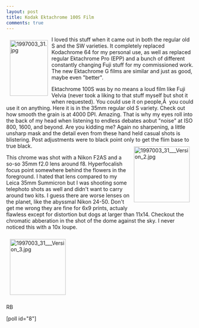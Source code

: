 ```yaml
---
layout: post
title: Kodak Ektachrome 100S Film
comments: true
---
```

<a rel="lightbox" href="/wp-content/uploads/2009/06/1997003_31.jpg"><img title="1997003_31.jpg" src="/wp-content/uploads/2009/06/.thumbs/.1997003_31.jpg" border="0" alt="1997003_31.jpg" hspace="10" vspace="10" width="102" height="150" align="left" /></a>I loved this stuff when it came out in both the regular old S and the SW varieties. It completely replaced Kodachrome 64 for my personal use, as well as replaced regular Ektachrome Pro (EPP) and a bunch of different constantly changing Fuji stuff for my commissioned work. The new Ektachrome G films are similar and just as good, maybe even "better".

Ektachrome 100S was by no means a loud film like Fuji Velvia (never took a liking to that stuff myself but shot it when requested). You could use it on people,Â  you could use it on anything. Here it is in the 35mm regular old S variety. Check out how smooth the grain is at 4000 DPI. Amazing. That is why my eyes roll into the back of my head when listening to endless debates aobut "noise" at ISO 800, 1600, and beyond. Are you kidding me? Again no sharpening, a little unsharp mask and the detail even from these hand held casual shots is blistering. Post adjustments were to black point only to get the flim base to true black.<a rel="lightbox" href="/wp-content/uploads/2009/06/1997003_31___Version_2.jpg"><img title="1997003_31___Version_2.jpg" src="/wp-content/uploads/2009/06/.thumbs/.1997003_31___Version_2.jpg" border="0" alt="1997003_31___Version_2.jpg" hspace="10" vspace="10" width="150" height="150" align="right" /></a>

This chrome was shot with a Nikon F2AS and a so-so 35mm f2.0 lens around f8. Hyperfocalish focus point somewhere behind the flowers in the foreground. I hated that lens compared to my Leica 35mm Summicron but I was shooting some telephoto shots as well and didn't want to carry around two kits. I guess there are worse lenses on the planet, like the abyssmal Nikon 24-50. Don't get me wrong they are fine for 6x9 prints, actualy flawless except for distortion but dogs at larger than 11x14. Checkout the chromatic abberation in the shot of the dome against the sky. I never noticed this with a 10x loupe.

<a rel="lightbox" href="/wp-content/uploads/2009/06/1997003_31___Version_3.jpg"></a><a rel="lightbox" href="/wp-content/uploads/2009/06/1997003_31___Version_3.jpg"><img title="1997003_31___Version_3.jpg" src="/wp-content/uploads/2009/06/.thumbs/.1997003_31___Version_3.jpg" border="0" alt="1997003_31___Version_3.jpg" hspace="10" vspace="10" width="150" height="150" /></a>

RB

[poll id="8"] 